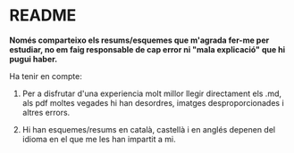 # README

**Només comparteixo els resums/esquemes que m'agrada fer-me per estudiar, no em faig responsable de cap error ni "mala explicació" que hi pugui haber.**

Ha tenir en compte:

1. Per a disfrutar d'una experiencia molt millor llegir directament els .md, als pdf moltes vegades hi han desordres, imatges desproporcionades i altres errors.

2. Hi han esquemes/resums en català, castellà i en anglés depenen del idioma en el que me les han impartit a mi.
